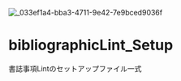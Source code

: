
![_033ef1a4-bba3-4711-9e42-7e9bced9036f](https://github.com/k-ayaki/bibliographicLint_Setup/assets/40140916/680922b3-9bf3-45ea-adc6-26fdabcad6c4)

# bibliographicLint_Setup
書誌事項Lintのセットアップファイル一式
